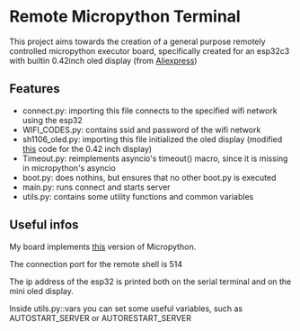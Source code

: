 # Remote Micropython Terminal

This project aims towards the creation of a general purpose remotely controlled micropython executor board, specifically created for an esp32c3 with builtin 0.42inch oled display (from [Aliexpress](https://it.aliexpress.com/item/1005007342383107.html?src=google&pdp_npi=4%40dis!EUR!6.47!4.14!!!!!%40!12000040340730534!ppc!!!&snpsid=1&snps=y&snpsid=1&src=google&albch=shopping&acnt=742-864-1166&isdl=y&slnk=&plac=&mtctp=&albbt=Google_7_shopping&aff_platform=google&aff_short_key=_oDeeeiG&gclsrc=aw.ds&&albagn=888888&&ds_e_adid=&ds_e_matchtype=&ds_e_device=c&ds_e_network=x&ds_e_product_group_id=&ds_e_product_id=it1005007342383107&ds_e_product_merchant_id=5551326180&ds_e_product_country=IT&ds_e_product_language=it&ds_e_product_channel=online&ds_e_product_store_id=&ds_url_v=2&albcp=22441091640&albag=&isSmbAutoCall=false&needSmbHouyi=false&gad_source=1&gad_campaignid=22450993135&gclid=CjwKCAjwv5zEBhBwEiwAOg2YKDLxnmY581rvDMNVz_C3dFVNBQv1Nhfd7prghdYw7ixD5LKuqIX_YRoCqQ4QAvD_BwE))

## Features
- connect.py: importing this file connects to the specified wifi network using the esp32
- WIFI_CODES.py: contains ssid and password of the wifi network
- sh1106_oled.py: importing this file initialized the oled display (modified [this](https://github.com/robert-hh/SH1106/blob/master/sh1106.py) code for the 0.42 inch display)
- Timeout.py: reimplements asyncio's timeout() macro, since it is missing in micropython's asyncio
- boot.py: does nothins, but ensures that no other boot.py is executed
- main.py: runs connect and starts server
- utils.py: contains some utility functions and common variables

## Useful infos
My board implements [this](https://micropython.org/download/ESP32_GENERIC_C3/) version of Micropython.

The connection port for the remote shell is 514

The ip address of the esp32 is printed both on the serial terminal and on the mini oled display.

Inside utils.py::vars you can set some useful variables, such as AUTOSTART_SERVER or AUTORESTART_SERVER
